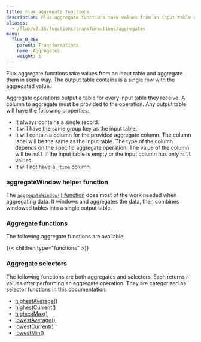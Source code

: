 ```yaml
---
title: Flux aggregate functions
description: Flux aggregate functions take values from an input table and aggregate them in some way.
aliases:
  - /flux/v0.36/functions/transformations/aggregates
menu:
  flux_0_36:
    parent: Transformations
    name: Aggregates
    weight: 1
---
```


Flux aggregate functions take values from an input table and aggregate them in some way.
The output table contains is a single row with the aggregated value.

Aggregate operations output a table for every input table they receive.
A column to aggregate must be provided to the operation.
Any output table will have the following properties:

- It always contains a single record.
- It will have the same group key as the input table.
- It will contain a column for the provided aggregate column.
  The column label will be the same as the input table.
  The type of the column depends on the specific aggregate operation.
  The value of the column will be `null` if the input table is empty or the input column has only `null` values.
- It will not have a `_time` column.

### aggregateWindow helper function
The [`aggregateWindow()` function](/flux/v0.36/functions/built-in/transformations/aggregates/aggregatewindow)
does most of the work needed when aggregating data.
It windows and aggregates the data, then combines windowed tables into a single output table.

### Aggregate functions
The following aggregate functions are available:

{{< children type="functions" >}}

### Aggregate selectors
The following functions are both aggregates and selectors.
Each returns `n` values after performing an aggregate operation.
They are categorized as selector functions in this documentation:

- [highestAverage()](/flux/v0.36/functions/built-in/transformations/selectors/highestaverage)
- [highestCurrent()](/flux/v0.36/functions/built-in/transformations/selectors/highestcurrent)
- [highestMax()](/flux/v0.36/functions/built-in/transformations/selectors/highestmax)
- [lowestAverage()](/flux/v0.36/functions/built-in/transformations/selectors/lowestaverage)
- [lowestCurrent()](/flux/v0.36/functions/built-in/transformations/selectors/lowestcurrent)
- [lowestMin()](/flux/v0.36/functions/built-in/transformations/selectors/lowestmin)
